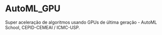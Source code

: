 # AutoML_GPU
Super aceleração de algoritmos usando GPUs de última geração - AutoML School, CEPID-CEMEAI / ICMC-USP.
